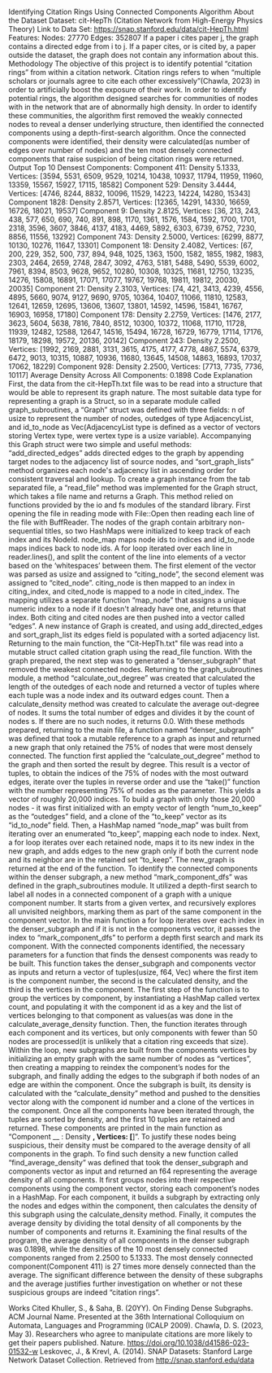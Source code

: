 Identifying Citation Rings Using Connected Components Algorithm
About the Dataset
Dataset: cit-HepTh (Citation Network from High-Energy Physics Theory)
Link to Data Set: https://snap.stanford.edu/data/cit-HepTh.html
Features:
Nodes: 27770
Edges: 352807
If a paper i cites paper j, the graph contains a directed edge from i to j. If a paper cites, or is cited by, a paper outside the dataset, the graph does not contain any information about this.
Methodology
	The objective of this project is to identify potential “citation rings” from within a citation network. Citation rings refers to when “multiple scholars or journals agree to cite each other excessively”(Chawla, 2023) in order to artificially boost the exposure of their work. In order to identify potential rings, the algorithm designed searches for communities of nodes with in the network that are of abnormally high density. In order to identify these communities, the algorithm first removed the weakly connected nodes to reveal a denser underlying structure, then identified the connected components using a depth-first-search algorithm. Once the connected components were identified, their density were calculated(as number of edges over number of nodes) and the ten most densely connected components that raise suspicion of being citation rings were returned.
Output
Top 10 Densest Components:
Component 411: Density 5.1333, Vertices: [3594, 5531, 6509, 9529, 10214, 10438, 10937, 11794, 11959, 11960, 13359, 15567, 15927, 17115, 18582]
Component 529: Density 3.4444, Vertices: [4746, 8244, 8832, 10096, 11529, 14223, 14224, 14280, 15343]
Component 1828: Density 2.8571, Vertices: [12365, 14291, 14330, 16659, 16726, 18021, 19537]
Component 9: Density 2.8125, Vertices: [36, 213, 243, 438, 577, 650, 690, 740, 891, 898, 1170, 1361, 1576, 1584, 1592, 1700, 1701, 2318, 3596, 3607, 3846, 4137, 4183, 4469, 5892, 6303, 6739, 6752, 7230, 8856, 11556, 13292]
Component 743: Density 2.5000, Vertices: [6299, 8877, 10130, 10276, 11647, 13301]
Component 18: Density 2.4082, Vertices: [67, 200, 229, 352, 500, 737, 894, 948, 1025, 1363, 1500, 1582, 1855, 1982, 1983, 2303, 2464, 2659, 2748, 2847, 3092, 4763, 5181, 5488, 5490, 5539, 6002, 7961, 8394, 8503, 9628, 9652, 10280, 10308, 10325, 11681, 12750, 13235, 14276, 15808, 16891, 17071, 17077, 19767, 19768, 19811, 19812, 20030, 20035]
Component 21: Density 2.3103, Vertices: [74, 421, 3413, 4239, 4556, 4895, 5660, 9074, 9127, 9690, 9705, 10364, 10407, 11066, 11810, 12583, 12641, 12659, 12695, 13606, 13607, 13801, 14592, 14596, 15841, 16767, 16903, 16958, 17180]
Component 178: Density 2.2759, Vertices: [1476, 2177, 3623, 5604, 5638, 7816, 7840, 8512, 10300, 10372, 11068, 11710, 11728, 11939, 12482, 12588, 12647, 14516, 15494, 16728, 16729, 16779, 17114, 17176, 18179, 18298, 19572, 20136, 20142]
Component 243: Density 2.2500, Vertices: [1992, 2169, 2881, 3131, 3615, 4175, 4177, 4778, 4867, 5574, 6379, 6472, 9013, 10315, 10887, 10936, 11680, 13645, 14508, 14863, 16893, 17037, 17062, 18229]
Component 928: Density 2.2500, Vertices: [7713, 7735, 7736, 10117]
Average Density Across All Components: 0.1898
Code Explanation
	First, the data from the cit-HepTh.txt file was to be read into a structure that would be able to represent its graph nature. The most suitable data type for representing a graph is a Struct, so in a separate module called graph_subroutines, a “Graph” struct was defined with three fields: n of usize to represent the number of nodes, outedges of type AdjacencyList, and id_to_node as Vec<usize>(AdjacencyList type is defined as a vector of vectors storing Vertex type, were vertex type is a usize variable). Accompanying this Graph struct were two simple and useful methods: “add_directed_edges” adds directed edges to the graph by appending target nodes to the adjacency list of source nodes, and “sort_graph_lists” method organizes each node's adjacency list in ascending order for consistent traversal and lookup. 
	To create a graph instance from the tab separated file, a “read_file” method was implemented for the Graph struct, which takes a file name and returns a Graph. This method relied on functions provided by the io and fs modules of the standard library. First opening the file in reading mode with File::Open then reading each line of the file with BuffReader. The nodes of the graph contain arbitrary non-sequential titles, so two HashMaps were initialized to keep track of each index and its NodeId. node_map maps node ids to indices and id_to_node maps indices back to node ids. A for loop iterated over each line in reader.lines(), and split the content of the line into elements of a vector based on the ‘whitespaces’ between them. The first element of the vector was parsed as usize and assigned to “citing_node”, the second element was assigned to “cited_node”. citing_node is then mapped to an index in citing_index, and cited_node is mapped to a node in cited_index. The mapping utilizes a separate function “map_node” that assigns a unique numeric index to a node if it doesn't already have one, and returns that index. Both citing and cited nodes are then pushed into a vector called “edges”. A new instance of Graph is created, and using add_directed_edges and sort_graph_list its edges field is populated with a sorted adjacency list. Returning to the main function, the “Cit-HepTh.txt" file was read into a mutable struct called citation graph using the read_file function.
	With the graph prepared, the next step was to generated a “denser_subgraph” that removed the weakest connected nodes. Returning to the graph_subroutines module, a method “calculate_out_degree” was created that calculated the length of the outedges of each node and returned a vector of tuples where each tuple was a node index and its outward edges count. Then a calculate_density method was created to calculate the average out-degree of nodes. It sums the total number of edges and divides it by the count of nodes s. If there are no such nodes, it returns 0.0. With these methods prepared, returning to the main file, a function named “denser_subgraph” was defined that took a mutable reference to a graph as input and returned a new graph that only retained the 75% of nodes that were most densely connected. The function first applied the “calculate_out_degree” method to the graph and then sorted the result by degree. This result is a vector of tuples, to obtain the indices of the 75% of nodes with the most outward edges, iterate over the tuples in reverse order and use the “take()” function with the number representing 75% of nodes as the parameter. This yields a vector of roughly 20,000 indices. To build a graph with only those 20,000 nodes - it was first initialized with an empty vector of length “num_to_keep” as the “outedges” field, and a clone of the “to_keep” vector as its “id_to_node” field. Then, a HashMap named “node_map” was built from iterating over an enumerated “to_keep”, mapping each node to index. Next, a for loop iterates over each retained node,  maps it to its new index in the new graph, and adds edges to the new graph only if both the current node and its neighbor are in the retained set “to_keep”. The new_graph is returned at the end of the function.
	To identify the connected components within the denser subgraph, a new method “mark_component_dfs” was defined in the graph_subroutines module. It utilized a depth-first search to label all nodes in a connected component of a graph with a unique component number. It starts from a given vertex, and recursively explores all unvisited neighbors, marking them as part of the same component in the component vector. In the main function a for loop iterates over each index in the denser_subgraph and if it is not in the components vector, it passes the index to “mark_component_dfs” to perform a depth first search and mark its component.
	With the connected components identified, the necessary parameters for a function that finds the densest components was ready to be built. This function takes the denser_subgraph and components vector as inputs and return a vector of tuples(usize, f64, Vec<usize>) where the first item is the component number, the second is the calculated density, and the third is the vertices in the component. The first step of the function is to group the vertices by component, by instantiating a HashMap called vertex count, and populating it with the component id as a key and the list of vertices belonging to that component as values(as was done in the calculate_average_density function. Then, the function iterates through each component and its vertices, but only components with fewer than 50 nodes are processed(it is unlikely that a citation ring exceeds that size). Within the loop, new subgraphs are built from the components vertices by initializing an empty graph with the same number of nodes as “vertices”, then creating a mapping to reindex the component’s nodes for the subgraph, and finally adding the edges to the subgraph if both nodes of an edge are within the component. Once the subgraph is built, its density is calculated with the “calculate_density” method and pushed to the densities vector along with the component id number and a clone of  the vertices in the component. Once all the components have been iterated through, the tuples are sorted by density, and the first 10 tuples are retained and returned. These components are printed in the main function as “Component __ : Density __, Vertices: [__]”. 
	To justify these nodes being suspicious, their density must be compared to the average density of all components in the graph. To find such density a new function called “find_average_density” was defined that took the denser_subgraph and components vector as input and returned an f64 representing the average density of all components. It first groups nodes into their respective components using the component vector, storing each component’s nodes in a HashMap. For each component, it builds a subgraph by extracting only the nodes and edges within the component, then calculates the density of this subgraph using the calculate_density method. Finally, it computes the average density by dividing the total density of all components by the number of components and returns it. 
	Examining the final results of the program, the average density of all components in the denser subgraph was 0.1898, while the densities of the 10 most densely connected components ranged from 2.2500 to 5.1333. The most densely connected component(Component 411) is 27 times more densely connected than the average. The significant difference between the density of these subgraphs and the average justifies further investigation on whether or not these suspicious groups are indeed “citation rings”.



Works Cited
	Khuller, S., & Saha, B. (20YY). On Finding Dense Subgraphs. ACM Journal Name. Presented at the 36th International Colloquium on Automata, Languages and Programming (ICALP 2009).
	Chawla, D. S. (2023, May 3). Researchers who agree to manipulate citations are more likely to get their papers published. Nature. https://doi.org/10.1038/d41586-023-01532-w
	Leskovec, J., & Krevl, A. (2014). SNAP Datasets: Stanford Large Network Dataset Collection. Retrieved from http://snap.stanford.edu/data
